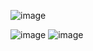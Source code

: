 ![image](https://github.com/user-attachments/assets/485fa4cf-081e-4a6c-a84f-c1bd1f811388)

![image](https://github.com/user-attachments/assets/48ac502f-4b90-4a18-92e2-9affcc743b7a)
![image](https://github.com/user-attachments/assets/21d6328a-a917-4a23-92c1-1a911fc63dd9)
